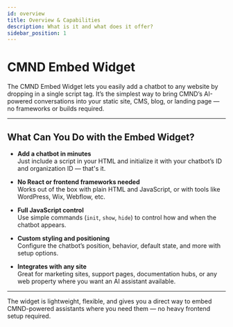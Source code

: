 ```yaml
---
id: overview
title: Overview & Capabilities
description: What is it and what does it offer?
sidebar_position: 1
---
```


# CMND Embed Widget

The CMND Embed Widget lets you easily add a chatbot to any website by dropping in a single script tag. It’s the simplest way to bring CMND’s AI-powered conversations into your static site, CMS, blog, or landing page — no frameworks or builds required.

---

## What Can You Do with the Embed Widget?

- **Add a chatbot in minutes**  
  Just include a script in your HTML and initialize it with your chatbot’s ID and organization ID — that's it.

- **No React or frontend frameworks needed**  
  Works out of the box with plain HTML and JavaScript, or with tools like WordPress, Wix, Webflow, etc.

- **Full JavaScript control**  
  Use simple commands (`init`, `show`, `hide`) to control how and when the chatbot appears.

- **Custom styling and positioning**  
  Configure the chatbot’s position, behavior, default state, and more with setup options.

- **Integrates with any site**  
  Great for marketing sites, support pages, documentation hubs, or any web property where you want an AI assistant available.

---

The widget is lightweight, flexible, and gives you a direct way to embed CMND-powered assistants where you need them — no heavy frontend setup required.
